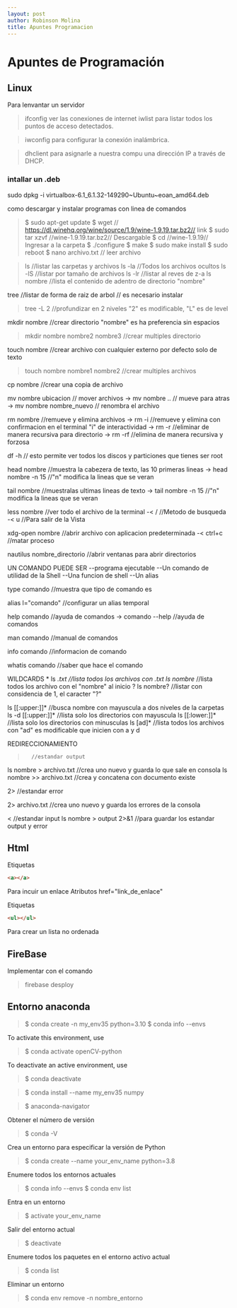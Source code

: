 ```yaml
---
layout: post
author: Robinson Molina
title: Apuntes Programacion
---
```

# Apuntes de Programación

## Linux

Para lenvantar un servidor 
> ifconfig 
ver las conexiones de internet
> iwlist
para listar todos los puntos de acceso detectados.
    
> iwconfig 
para configurar la conexión inalámbrica.

> dhclient 
para asignarle a nuestra compu una dirección IP a través de DHCP.

### intallar un .deb

sudo dpkg -i virtualbox-6.1_6.1.32-149290~Ubuntu~eoan_amd64.deb


como descargar y instalar programas con linea de comandos 

> $ sudo apt-get update
> $ wget // https://dl.winehq.org/wine/source/1.9/wine-1.9.19.tar.bz2// link
> $ sudo tar xzvf //wine-1.9.19.tar.bz2// Descargable
> $ cd //wine-1.9.19// Ingresar a la carpeta 
> $ ./configure
> $ make
> $ sudo make install
> $ sudo reboot
> $ nano archivo.txt // leer archivo

>ls //listar las carpetas y archivos
>	ls -la 	//Todos los archivos ocultos
>	ls -lS		//listar por tamaño de archivos
>	ls -lr		//listar al reves de z-a
>	ls nombre	//lista el contenido de adentro de directorio "nombre"

tree 	//listar de forma de raiz de arbol // es necesario instalar
> tree -L 2		//profundizar en 2 niveles "2" es modificable, "L" es de level

mkdir nombre	//crear directorio "nombre" es ha preferencia sin espacios
> mkdir nombre nombre2 nombre3	//crear multiples directorio

touch nombre 	//crear archivo con cualquier externo por defecto solo de texto
> touch nombre nombre1 nombre2	//crear multiples archivos

cp nombre	//crear una copia de archivo

mv nombre ubicacion		// mover archivos
-> mv nombre ..		// mueve para atras
-> mv nombre nombre_nuevo	// renombra el archivo

rm nombre 	//remueve y elimina archivos
-> rm -i		//remueve y elimina con confirmacion en el terminal "i" de interactividad
-> rm -r		//eliminar de manera recursiva para directorio
-> rm -rf		//elimina de manera recursiva y forzosa


df -h 	// esto permite ver todos los discos y particiones que tienes ser root

head nombre	//muestra la cabezera de texto, las 10 primeras lineas
-> head nombre -n 15		//"n" modifica la lineas que se veran

tail nombre	//muestralas ultimas lineas de texto
-> tail nombre -n 15		//"n" modifica la lineas que se veran

less nombre	//ver todo el archivo de la terminal
-<	/		//Metodo de busqueda
-<	u		//Para salir de la Vista

xdg-open nombre	//abrir archivo con aplicacion predeterminada
-<	ctrl+c			//matar proceso

nautilus nombre_directorio	//abrir ventanas para abrir directorios

UN COMANDO PUEDE SER
--programa ejecutable
--Un comando de utilidad de la Shell
--Una funcion de shell
--Un alias

type comando	//muestra que tipo de comando es

alias l="comando"	//configurar un alias temporal

help comando		//ayuda de comandos
-> comando --help 	//ayuda de comandos

man comando		//manual de comandos

info comando		//informacion de comando

whatis comando		//saber que hace el comando

WILDCARDS
*
ls *.txt	//lista todos los archivos con .txt
ls nombre*	//lista todos los archivo con el "nombre" al inicio
?
ls nombre?	//listar con considencia de 1, el caracter "?" 
	
ls [[:upper:]]*	//busca nombre con mayuscula a dos niveles de la carpetas
ls -d [[:upper:]]*	//lista solo los directorios con mayuscula
ls [[:lower:]]*	//lista solo los directorios con minusculas
ls [ad]*		//lista todos los archivos con "ad" es modificable que inicien con a y d
	
	
REDIRECCIONAMIENTO
	
>		//estandar output
	
ls nombre > archivo.txt	//crea uno nuevo y guarda lo que sale en consola
ls nombre >> archivo.txt	//crea y concatena con documento existe
		
2>		//estandar error
		  
  2> archivo.txt	//crea uno nuevo y guarda los errores de la consola
		  
<		//estandar input
ls nombre > output 2>&1 	//para guardar los estandar output y error

## Html

Etiquetas 
``` html
<a></a>
```
Para incuir un enlace
Atributos href="link_de_enlace"

Etiquetas 
``` html
<ul></ul>
```
Para crear un lista no ordenada



## FireBase

Implementar con el comando 
> firebase desploy

## Entorno anaconda
> $ conda create -n my_env35 python=3.10
> $ conda info --envs

To activate this environment, use

> $ conda activate openCV-python

 To deactivate an active environment, use

> $ conda deactivate
      
> $ conda install --name my_env35 numpy

> $ anaconda-navigator

Obtener el número de versión

> $ conda -V

Crea un entorno para especificar la versión de Python

> $ conda create --name your_env_name python=3.8

Enumere todos los entornos actuales

> $ conda info --envs
> $ conda env list

Entra en un entorno

> $ activate your_env_name

Salir del entorno actual

> $ deactivate

Enumere todos los paquetes en el entorno activo actual

> $ conda list

Eliminar un entorno
> $ conda env remove -n nombre_entorno

